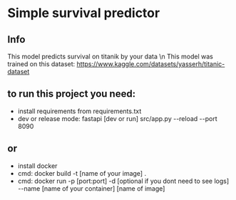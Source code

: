 # Simple survival predictor
## Info
This model predicts survival on titanik by your data \n
This model was trained on this dataset: https://www.kaggle.com/datasets/yasserh/titanic-dataset

## to run this project you need:
 - install requirements from requirements.txt
 - dev or release mode: fastapi [dev or run] src/app.py --reload --port 8090
## or
- install docker
- cmd: docker build -t [name of your image] .
- cmd: docker run -p [port:port] -d [optional if you dont need to see logs] --name [name of your container] [name of image]
